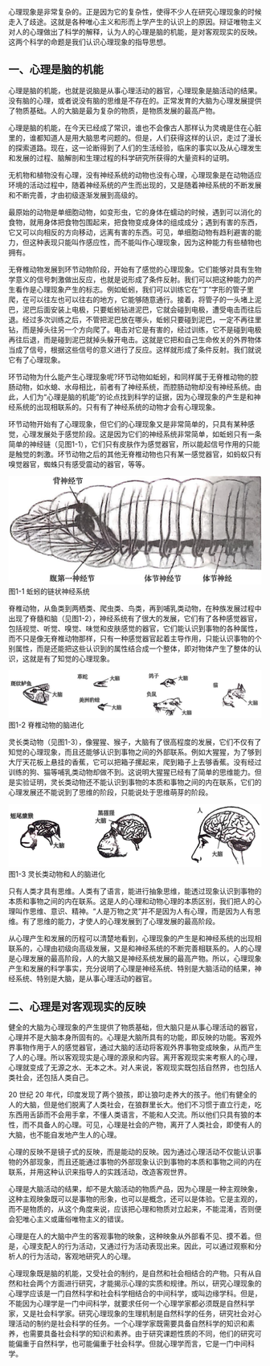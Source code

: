

心理现象是非常复杂的。正是因为它的复杂性，使得不少人在研究心理现象的时候走入了歧途。这就是各种唯心主义和形而上学产生的认识上的原因。辩证唯物主义对人的心理做出了科学的解释，认为人的心理是脑的机能，是对客观现实的反映。这两个科学的命题是我们认识心理现象的指导思想。

## 一、心理是脑的机能

心理是脑的机能，也就是说脑是从事心理活动的器官，心理现象是脑活动的结果。没有脑的心理，或者说没有脑的思维是不存在的。正常发育的大脑为心理发展提供了物质基础。人的大脑是最为复杂的物质，是物质发展的最高产物。

心理是脑的机能，在今天已经成了常识，谁也不会像古人那样认为灵魂是住在心脏里的，谁都知道人是用大脑思考问题的。但是，人们获得这样的认识，走过了漫长的探索道路。现在，这一论断得到了人们的生活经验，临床的事实以及从心理发生和发展的过程、脑解剖和生理过程的科学研究所获得的大量资料的证明。

无机物和植物没有心理，没有神经系统的动物也没有心理，心理现象是在动物适应环境的活动过程中，随着神经系统的产生而出现的，又是随着神经系统的不断发展和不断完善，才由初级逐渐发展到高级的。

最原始的动物是单细胞动物，如变形虫，它的身体在蠕动的时候，遇到可以消化的食物，就用身体把食物包围起来，把食物变成身体的组成成分；遇到有害的东西，它又可以向相反的方向移动，远离有害的东西。可见，单细胞动物有趋利避害的能力，但这种表现只能叫作感应性，而不能叫作心理现象，因为这种能力有些植物也拥有。

无脊椎动物发展到环节动物阶段，开始有了感觉的心理现象。它们能够对具有生物学意义的信号刺激做出反应，也就是说形成了条件反射。我们可以把这种能力的产生看作是心理现象产生的标志。例如蚯蚓，我们可以训练它在“丁”字形的管子里爬，在可以往左也可以往右的地方，它能够随意通行。接着，将管子的一头堵上泥巴，泥巴后面安装上电极，只要蚯蚓钻进泥巴，它就会碰到电极，遭受电击而往后退。经过多次训练之后，不管把泥巴放在哪头，蚯蚓只要碰到泥巴，一定不再往里钻，而是掉头往另一个方向爬了。电击对它是有害的，经过训练，它不是碰到电极再往后退，而是碰到泥巴就掉头躲开电击。这就是它把和自己生命攸关的外界物体当成了信号，根据这些信号的意义进行了反应。这样就形成了条件反射。我们就说它有了心理现象。

环节动物为什么能产生心理现象呢?环节动物如蚯蚓，和同样属于无脊椎动物的腔肠动物，如水螅、水母相比，前者有了神经系统，而腔肠动物却没有神经系统。由此，人们为“心理是脑的机能”的论点找到科学的证据，因为心理现象的产生是和神经系统的出现相联系的。只有有了神经系统的动物才会有心理现象。

环节动物开始有了心理现象，但它们的心理现象又是非常简单的，只具有某种感觉，心理发展处于感觉阶段。这是因为它们的神经系统非常简单，如蚯蚓只有一条简单的神经链（见图1-1），它们只有皮肤作为感觉器官，所以能起信号作用的只能是触觉的刺激。环节动物之后的其他无脊椎动物也只有某一感觉器官，如蚂蚁只有嗅觉器官，蜘蛛只有感受震动的器官，等等。

![蚯蚓的链状神经系统](/images/opus/unclassified/theory/1-1.jpg "图1-1 蚯蚓的链状神经系统")<br/>
图1-1 蚯蚓的链状神经系统

脊椎动物，从鱼类到两栖类、爬虫类、鸟类，再到哺乳类动物，在种族发展过程中出现了脊髓和脑（见图1-2），神经系统有了很大的发展，它们有了各种感觉器官，包括视觉、听觉、嗅觉、味觉和皮肤感觉的器官，它们能认识到事物的各种属性，而不只是像无脊椎动物那样，只有一种感觉器官起着主导作用，只能认识事物的个别属性，而是还能把这些认识到的属性结合成一个整体，即对物体产生了整体的认识，这就是有了知觉的心理现象。

![脊椎动物的脑进化](/images/opus/unclassified/theory/1-2.jpg "图1-2 脊椎动物的脑进化")<br/>
图1-2 脊椎动物的脑进化

灵长类动物（见图1-3），像猩猩、猴子，大脑有了很高程度的发展，它们不仅有了知觉的心理现象，而且还能够认识到事物之间的外部联系。例如大猩猩，为了够到大厅天花板上悬挂的香蕉，它可以把箱子摞起来，爬到箱子上去够香蕉。没有经过训练的狗、猫等哺乳类动物却做不到。这说明大猩猩已经有了简单的思维能力。但是实验证明，灵长类动物还不能认识到事物的本质和事物之间的内在联系，它们的心理发展还不能说到了思维的阶段，只能说处于思维萌芽的阶段。

![灵长类动物和人的脑进化](/images/opus/unclassified/theory/1-3.jpg "图1-3 灵长类动物和人的脑进化")<br/>
图1-3 灵长类动物和人的脑进化

只有人类才具有思维。人类有了语言，能进行抽象思维，能透过现象认识到事物的本质和事物之间的内在联系。这是人的心理和动物心理的本质区别，我们把人的心理叫作思维、意识、精神。“人是万物之灵”并不是因为人有心理，而是因为人有思维。有了思维的能力，才使人的心理发展到了心理发展的最高阶段。

从心理产生和发展的历程可以清楚地看到，心理现象的产生是和神经系统的出现相联系的，心理由初级向高级发展，又是和神经系统的不断完善相联系的。人的心理是心理发展的最高阶段，人的大脑又是神经系统发展的最高产物。所以，心理现象产生和发展的科学事实，充分说明了心理是神经系统、特别是大脑活动的结果，神经系统、特别是大脑，是从事心理活动的器官。

## 二、心理是对客观现实的反映

健全的大脑为心理现象的产生提供了物质基础，但大脑只是从事心理活动的器官，心理并不是大脑本身所固有的。心理是大脑所具有的功能，即反映的功能。客观外界事物作用于人的感觉器官，通过大脑的活动将客观外界事物变成映象，从而产生了人的心理。所以客观现实是心理的源泉和内容。离开客观现实来考察人的心理，心理就变成了无源之水、无本之木。对人来说，客观现实既包括自然界，也包括人类社会，还包括人类自己。

20 世纪 20 年代，印度发现了两个狼孩，即让狼叼走养大的孩子。他们有健全的人的大脑，但是他们脱离了人类社会，在狼群里长大。他们不习惯于直立行走，吃东西用舌舔而不会用手拿，不懂人类语言，不能和人交流。所以他们只具有狼的本性，而不具备人的心理。可见，心理是社会的产物，离开了人类社会，即使有人的大脑，也不能自发地产生人的心理。

心理的反映不是镜子式的反映，而是能动的反映。因为通过心理活动不仅能认识事物的外部现象，而且还能通过事物的外部现象认识到事物的本质和事物之间的内在联系，并用这种认识来指导人的实践活动，改造客观世界。

心理是大脑活动的结果，却不是大脑活动的物质产品，因为心理是一种主观映象，这种主观映象既可以是事物的形象，也可以是概念，还可以是体验。它是主观的，而不是物质的，从这个角度来说，应该把心理和物质对立起来，不能混淆，否则便会犯唯心主义或庸俗唯物主义的错误。

心理是在人的大脑中产生的客观事物的映象，这种映象从外部看不见、摸不着。但是，心理支配人的行为活动，又通过行为活动表现出来。因此，可以通过观察和分析人的行为活动，客观地研究人的心理。

心理现象既是脑的机能，又受社会的制约，是自然和社会相结合的产物。只有从自然和社会两个方面进行研究，才能揭示心理的实质和规律。所以，研究心理现象的心理学应该是一门自然科学和社会科学相结合的中间科学，或叫边缘学科。但是，不能因为心理学是一门中间科学，就要求任何一个心理学家都必须既是自然科学家，又是社会科学家。研究心理现象的生理机制是自然科学的任务，研究社会对心理活动的制约是社会科学的任务。一个心理学家既需要具备自然科学的知识和素养，也需要具备社会科学的知识和素养。由于研究课题性质的不同，他们的研究可能偏重于自然科学，也可能偏重于社会科学。但就心理学而言，它是一门中间科学。
